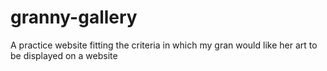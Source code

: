 # granny-gallery
A practice website fitting the criteria in which my gran would like her art to be displayed on a website
